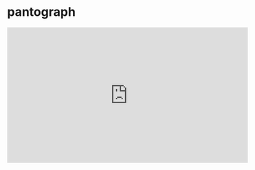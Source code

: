 # pantograph

<iframe width="560" height="315" src="https://www.youtube.com/embed/wTjwe_mryI0" title="YouTube video player" frameborder="0" allow="accelerometer; autoplay; clipboard-write; encrypted-media; gyroscope; picture-in-picture" allowfullscreen></iframe>
